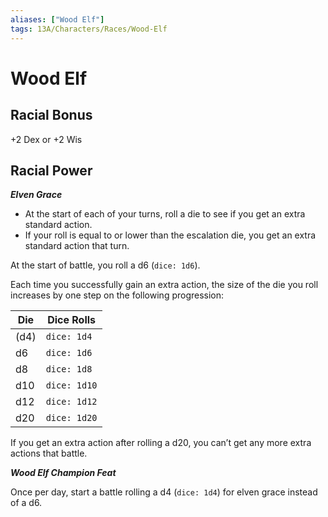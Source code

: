 ```yaml
---
aliases: ["Wood Elf"]
tags: 13A/Characters/Races/Wood-Elf
---
```

# Wood Elf

## Racial Bonus

+2 Dex or +2 Wis

## Racial Power

*__Elven Grace__*

- At the start of each of your turns, roll a die to see if you get an extra standard action.
- If your roll is equal to or lower than the escalation die, you get an extra standard action that turn.

At the start of battle, you roll a d6 (`dice: 1d6`).

Each time you successfully gain an extra action, the size of the die you roll increases by one step on the following progression:

| Die  | Dice Rolls |
| ---- | ------------- |
| (d4) | `dice: 1d4`   |
| d6   | `dice: 1d6`   |
| d8   | `dice: 1d8`   |
| d10  | `dice: 1d10`  |
| d12  | `dice: 1d12`  |
| d20  | `dice: 1d20`              |

If you get an extra action after rolling a d20, you can’t get any more extra actions that battle.

*__Wood Elf Champion Feat__*

Once per day, start a battle rolling a d4 (`dice: 1d4`) for elven grace instead of a d6.
